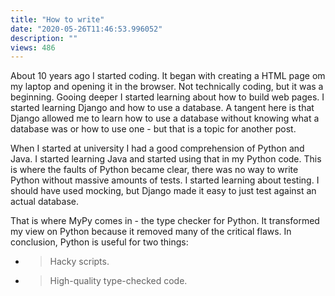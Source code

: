 ```yaml
---
title: "How to write"
date: "2020-05-26T11:46:53.996052"
description: ""
views: 486
---
```

About 10 years ago I started coding. It began with creating a HTML page
om my laptop and opening it in the browser. Not technically coding, but
it was a beginning. Gooing deeper I started learning about how to build
web pages. I started learning Django and how to use a database. A
tangent here is that Django allowed me to learn how to use a database
without knowing what a database was or how to use one - but that is a
topic for another post.

When I started at university I had a good comprehension of Python and
Java. I started learning Java and started using that in my Python code.
This is where the faults of Python became clear, there was no way to
write Python without massive amounts of tests. I started learning about
testing. I should have used mocking, but Django made it easy to just
test against an actual database.

That is where MyPy comes in - the type checker for Python. It
transformed my view on Python because it removed many of the critical
flaws. In conclusion, Python is useful for two things:

  - > Hacky scripts.

  - > High-quality type-checked code.
